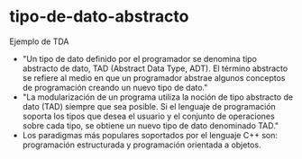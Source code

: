 # tipo-de-dato-abstracto
Ejemplo de TDA
+ "Un tipo de dato definido por el programador se denomina tipo abstracto de dato, TAD (Abstract Data Type, ADT). El término abstracto se refiere al medio en que un programador abstrae algunos conceptos de programación creando un nuevo tipo de dato."
+ "La modularización de un programa utiliza la noción de tipo abstracto de dato (TAD) siempre que sea posible. Si el lenguaje de programación soporta los tipos que desea el usuario y el conjunto de operaciones sobre cada tipo, se obtiene un nuevo tipo de dato denominado TAD."
+ Los paradigmas más populares soportados por el lenguaje C++ son: programación estructurada y programación orientada a objetos.
